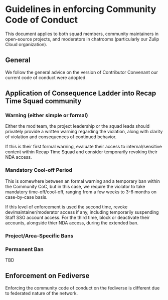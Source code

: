 # Guidelines in enforcing Community Code of Conduct

This document applies to both squad members, community maintainers in open-source projects,
and moderators in chatrooms (particularly our Zulip Cloud organization).

## General

We follow the general advice on the version of Contributor Convenant our current code of
conduct were adopted.

## Application of Consequence Ladder into Recap Time Squad community

### Warning (either simple or formal)

Either the mod team, the project leadership or the squad leads should privately
provide a written warning regarding the violation, along with clarity of violation
and consequences of continued behavior.

If this is their first formal warning, evaluate their access to internal/sensitive content
within Recap Time Squad and consider temporarily revoking their NDA access.

### Mandatory Cool-off Period

This is somewhere between an formal warning and a temporary ban within the Community CoC,
but in this case, we require the violator to take mandatory time-off/cool-off, ranging from
a few weeks to 3-6 months on case-by-case basis.

If this level of enforcement is used the second time, revoke dev/maintainer/moderator access
if any, including temporarily suspending Staff SSO account access. For the third time, block
or deactivate their accounts, alongside thier NDA access, during the extended ban.

### Project/Area-Specific Bans

### Permanent Ban

TBD

## Enforcement on Fediverse

Enforcing the community code of conduct on the fediverse is different due to
federated nature of the network.
